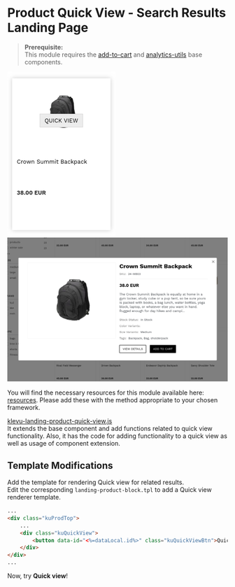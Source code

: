 # Product Quick View - Search Results Landing Page

>**Prerequisite:**  
>This module requires the [add-to-cart](/components/add-to-cart) and [analytics-utils](/components/analytics-utils) base components.   

![Quick-view product-grid](/modules/product-quick-view/images/product-grid.png)
![Quick-view template](/modules/product-quick-view/images/product-quick-view.png) 

You will find the necessary resources for this module available here:
[resources](/modules/product-quick-view/landing/resources). Please add these with the
method appropriate to your chosen framework. 

[klevu-landing-product-quick-view.js](/modules/product-quick-view/landing/resources/assets/js/klevu-landing-product-quick-view.js)  
It extends the base component and add functions related to quick view functionality. Also, it has the code for adding functionality to a quick view as well as usage of component extension.

## Template Modifications

Add the template for rendering Quick view for related results.  
Edit the corresponding `landing-product-block.tpl` to add a Quick view renderer template.

```html
...
<div class="kuProdTop">
    ...
    <div class="kuQuickView">
        <button data-id="<%=dataLocal.id%>" class="kuQuickViewBtn">Quick view</button>
    </div>
</div>
...
```

Now, try **Quick view**!
